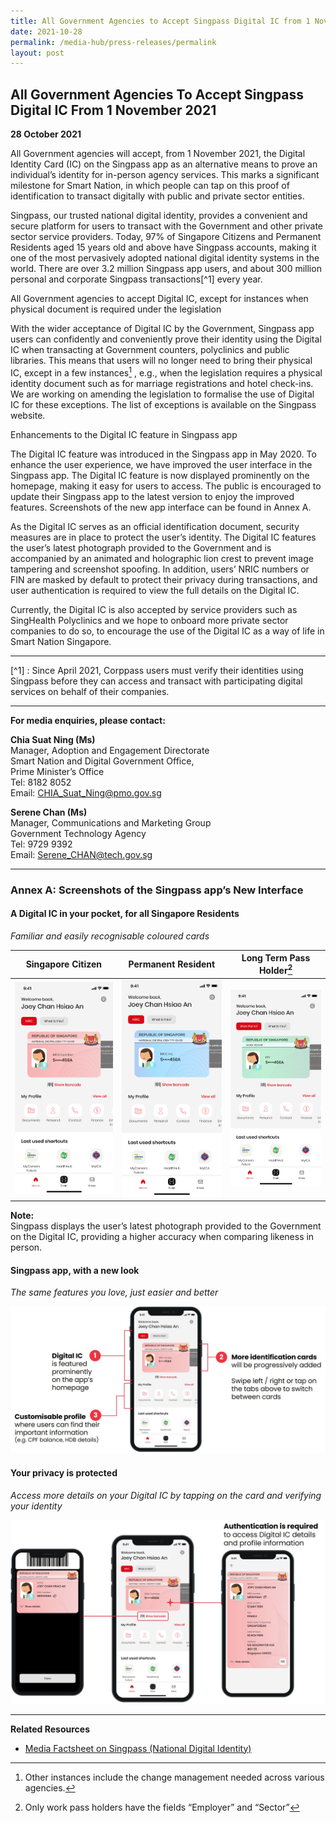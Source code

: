 ```yaml
---
title: All Government Agencies to Accept Singpass Digital IC from 1 November 2021
date: 2021-10-28
permalink: /media-hub/press-releases/permalink
layout: post
---
```

## All Government Agencies To Accept Singpass Digital IC From 1 November 2021

**28 October 2021**

All Government agencies will accept, from 1 November 2021, the Digital Identity Card (IC) on the Singpass app as an alternative means to prove an individual’s identity for in-person agency services. This marks a significant milestone for Smart Nation, in which people can tap on this proof of identification to transact digitally with public and private sector entities.

Singpass, our trusted national digital identity, provides a convenient and secure platform for users to transact with the Government and other private sector service providers. Today, 97% of Singapore Citizens and Permanent Residents aged 15 years old and above have Singpass accounts, making it one of the most pervasively adopted national digital identity systems in the world. There are over 3.2 million Singpass app users, and about 300 million personal and corporate Singpass transactions[^1]  every year.

All Government agencies to accept Digital IC, except for instances when physical document is required under the legislation

With the wider acceptance of Digital IC by the Government, Singpass app users can confidently and conveniently prove their identity using the Digital IC when transacting at Government counters, polyclinics and public libraries. This means that users will no longer need to bring their physical IC, except in a few instances[^2] , e.g., when the legislation requires a physical identity document such as for marriage registrations and hotel check-ins. We are working on amending the legislation to formalise the use of Digital IC for these exceptions. The list of exceptions is available on the Singpass website.

Enhancements to the Digital IC feature in Singpass app

The Digital IC feature was introduced in the Singpass app in May 2020. To enhance the user experience, we have improved the user interface in the Singpass app. The Digital IC feature is now displayed prominently on the homepage, making it easy for users to access. The public is encouraged to update their Singpass app to the latest version to enjoy the improved features. Screenshots of the new app interface can be found in Annex A.

As the Digital IC serves as an official identification document, security measures are in place to protect the user’s identity. The Digital IC features the user’s latest photograph provided to the Government and is accompanied by an animated and holographic lion crest to prevent image tampering and screenshot spoofing. In addition, users’ NRIC numbers or FIN are masked by default to protect their privacy during transactions, and user authentication is required to view the full details on the Digital IC.

Currently, the Digital IC is also accepted by service providers such as SingHealth Polyclinics and we hope to onboard more private sector companies to do so, to encourage the use of the Digital IC as a way of life in Smart Nation Singapore.

---

[^1] : Since April 2021, Corppass users must verify their identities using Singpass before they can access and transact with participating digital services on behalf of their companies.

[^2]:  Other instances include the change management needed across various agencies.

---

**For media enquiries, please contact:**


**Chia Suat Ning (Ms)**<br>
Manager, Adoption and Engagement Directorate<br>
Smart Nation and Digital Government Office, <br>
Prime Minister’s Office<br>
Tel: 8182 8052<br>
Email: CHIA_Suat_Ning@pmo.gov.sg


**Serene Chan (Ms)**<br>
Manager, Communications and Marketing Group<br>
Government Technology Agency<br>
Tel: 9729 9392<br>
Email: Serene_CHAN@tech.gov.sg

---
### Annex A: Screenshots of the Singpass app’s New Interface

#### A Digital IC in your pocket, for all Singapore Residents
*Familiar and easily recognisable coloured cards*

| **Singapore Citizen**	 | **Permanent Resident** | **Long Term Pass Holder**[^3]  |
| -------- | -------- | -------- |
| ![Alt text for image on Isomer site](/images/media-hub/press-release/2021/Annex%20A%20-%20Singapore%20Citizen.png)     | ![Alt text for image on Isomer site](/images/media-hub/press-release/2021/Annex%20A%20-%20Permanent%20Resident.png)    | ![Alt text for image on Isomer site](/images/media-hub/press-release/2021/Annex%20A%20-%20Long%20Term%20Pass%20Holder.png)     |

**Note:** <br>Singpass displays the user’s latest photograph provided to the Government on the Digital IC, providing a higher accuracy when comparing likeness in person.

#### Singpass app, with a new look
*The same features you love, just easier and better*

![Alt text for image on Isomer site](/images/media-hub/press-release/2021/Annex%20A%20-%20Singpass%20app%20with%20a%20new%20look.jpeg)

#### Your privacy is protected
*Access more details on your Digital IC by tapping on the card and verifying your identity*

![Alt text for image on Isomer site](/images/media-hub/press-release/2021/Annex%20A%20-%20Your%20privacy%20is%20protected.jpeg)


[^3]: Only work pass holders have the fields “Employer” and “Sector”

---

**Related Resources**<br>
* [Media Factsheet on Singpass (National Digital Identity)](/files/press-releases/2021/Media%20Factsheet%20on%20Singpass%20National%20Digital%20Identity.pdf)